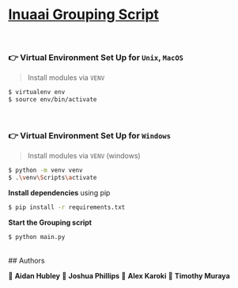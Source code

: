 # [Inuaai Grouping Script](https://inuaai.com)

<br />

### 👉 Virtual Environment Set Up for `Unix`, `MacOS` 

> Install modules via `VENV`  

```bash
$ virtualenv env
$ source env/bin/activate
```

<br />

### 👉 Virtual Environment Set Up for `Windows` 

> Install modules via `VENV` (windows) 

```bash
$ python -m venv venv
$ .\venv\Scripts\activate
```

**Install dependencies** using pip

```bash
$ pip install -r requirements.txt
```

**Start the Grouping script**

```bash
$ python main.py
```

<br />
## Authors

👤 **Aidan Hubley**
👤 **Joshua Phillips**
👤 **Alex Karoki**
👤 **Timothy Muraya**